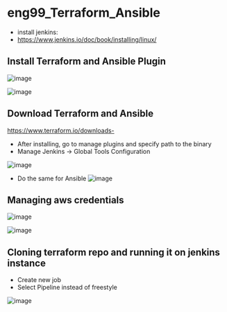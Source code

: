 # eng99_Terraform_Ansible


- install jenkins:
- https://www.jenkins.io/doc/book/installing/linux/

## Install Terraform and Ansible Plugin

![image](https://user-images.githubusercontent.com/14828358/149134147-76a2fc32-6d76-4ab4-bb46-c72f94d80828.png)

![image](https://user-images.githubusercontent.com/14828358/149134571-85bf5605-03e1-44b7-8625-4a246bd5a224.png)

## Download Terraform and Ansible

https://www.terraform.io/downloads-

- After installing, go to manage plugins and specify path to the binary
- Manage Jenkins -> Global Tools Configuration

![image](https://user-images.githubusercontent.com/14828358/149135843-8455ca07-a8c4-4e1b-bbfa-6f2f2d5c922d.png)

- Do the same for Ansible
![image](https://user-images.githubusercontent.com/14828358/149310433-4bf825ac-108b-4dd6-994c-83227d089249.png)

## Managing aws credentials

![image](https://user-images.githubusercontent.com/14828358/149148516-82dd098b-dd7c-4032-a959-f7a6194a290e.png)

![image](https://user-images.githubusercontent.com/14828358/149151169-e6d8c11d-01bb-4d07-a320-3dc356ffa6bb.png)


## Cloning terraform repo and running it on jenkins instance

- Create new job
- Select Pipeline instead of freestyle

![image](https://user-images.githubusercontent.com/14828358/149195928-473088c9-91e8-4b0c-b043-bb8e5d03b24c.png)


